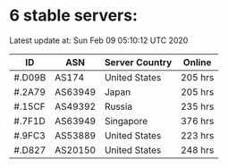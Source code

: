 # 6 stable servers:

Latest update at: Sun Feb 09 05:10:12 UTC 2020

| ID | ASN | Server Country | Online |
| -- | --- | -------------- | ------ |
| #.D09B | AS174 | United States | 205 hrs |
| #.2A79 | AS63949 | Japan | 205 hrs |
| #.15CF | AS49392 | Russia | 235 hrs |
| #.7F1D | AS63949 | Singapore | 376 hrs |
| #.9FC3 | AS53889 | United States | 223 hrs |
| #.D827 | AS20150 | United States | 248 hrs |

